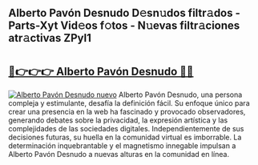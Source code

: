 ## Alberto Pavón Desnudo D𝚎sn𝚞dos filtr𝚊dos - Parts-Xyt Vid𝚎os f𝚘tos - N𝚞evas filtr𝚊ciones atr𝚊ctivas ZPyl1

# <h2><a href="http://mb7au8.tromn.icu/?c=Alberto+Pav%c3%b3n+Desnudo">🔗👉👉👉 Alberto Pavón Desnudo 🔗🔗</a></h2>

[![Alberto Pavón Desnudo nuevo](https://i.imgur.com/pEAQMta.gif)](http://mb7au8.tromn.icu/?c=Alberto+Pav%c3%b3n+Desnudo)
Alberto Pavón Desnudo, una persona compleja y estimulante, desafía la definición fácil. Su enfoque único para crear una presencia en la web ha fascinado y provocado observadores, generando debates sobre la privacidad, la expresión artística y las complejidades de las sociedades digitales. Independientemente de sus decisiones futuras, su huella en la comunidad virtual es imborrable. La determinación inquebrantable y el magnetismo innegable impulsan a Alberto Pavón Desnudo a nuevas alturas en la comunidad en línea.
